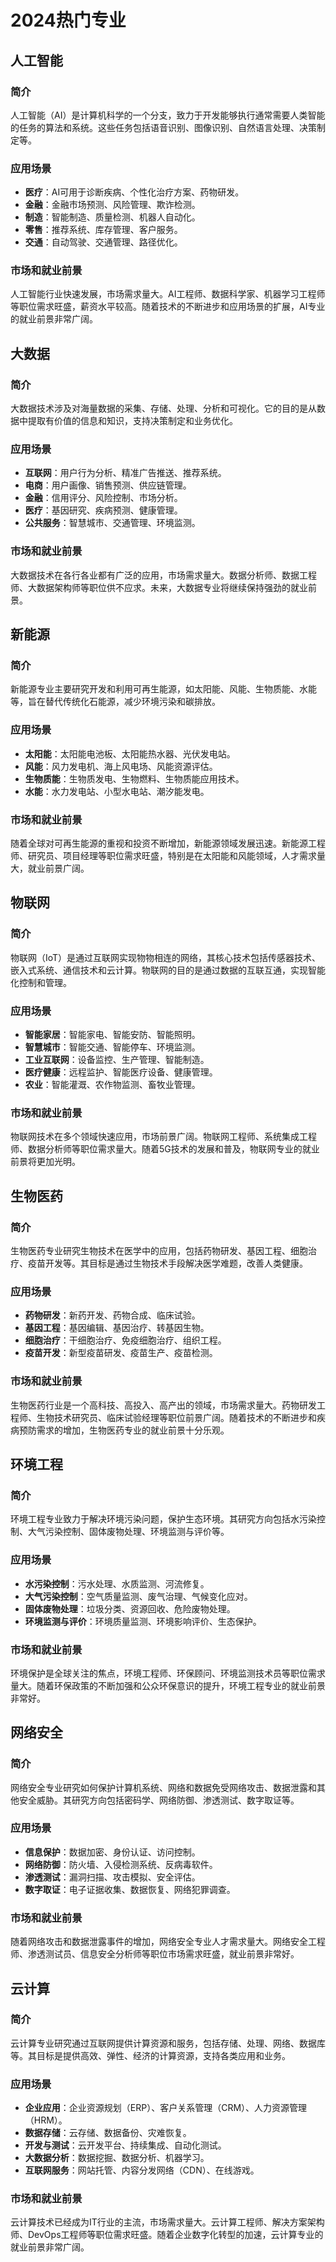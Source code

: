 # 2024热门专业

## 人工智能

### 简介
人工智能（AI）是计算机科学的一个分支，致力于开发能够执行通常需要人类智能的任务的算法和系统。这些任务包括语音识别、图像识别、自然语言处理、决策制定等。

### 应用场景
- **医疗**：AI可用于诊断疾病、个性化治疗方案、药物研发。
- **金融**：金融市场预测、风险管理、欺诈检测。
- **制造**：智能制造、质量检测、机器人自动化。
- **零售**：推荐系统、库存管理、客户服务。
- **交通**：自动驾驶、交通管理、路径优化。

### 市场和就业前景
人工智能行业快速发展，市场需求量大。AI工程师、数据科学家、机器学习工程师等职位需求旺盛，薪资水平较高。随着技术的不断进步和应用场景的扩展，AI专业的就业前景非常广阔。

## 大数据

### 简介
大数据技术涉及对海量数据的采集、存储、处理、分析和可视化。它的目的是从数据中提取有价值的信息和知识，支持决策制定和业务优化。

### 应用场景
- **互联网**：用户行为分析、精准广告推送、推荐系统。
- **电商**：用户画像、销售预测、供应链管理。
- **金融**：信用评分、风险控制、市场分析。
- **医疗**：基因研究、疾病预测、健康管理。
- **公共服务**：智慧城市、交通管理、环境监测。

### 市场和就业前景
大数据技术在各行各业都有广泛的应用，市场需求量大。数据分析师、数据工程师、大数据架构师等职位供不应求。未来，大数据专业将继续保持强劲的就业前景。

## 新能源

### 简介
新能源专业主要研究开发和利用可再生能源，如太阳能、风能、生物质能、水能等，旨在替代传统化石能源，减少环境污染和碳排放。

### 应用场景
- **太阳能**：太阳能电池板、太阳能热水器、光伏发电站。
- **风能**：风力发电机、海上风电场、风能资源评估。
- **生物质能**：生物质发电、生物燃料、生物质能应用技术。
- **水能**：水力发电站、小型水电站、潮汐能发电。

### 市场和就业前景
随着全球对可再生能源的重视和投资不断增加，新能源领域发展迅速。新能源工程师、研究员、项目经理等职位需求旺盛，特别是在太阳能和风能领域，人才需求量大，就业前景广阔。

## 物联网

### 简介
物联网（IoT）是通过互联网实现物物相连的网络，其核心技术包括传感器技术、嵌入式系统、通信技术和云计算。物联网的目的是通过数据的互联互通，实现智能化控制和管理。

### 应用场景
- **智能家居**：智能家电、智能安防、智能照明。
- **智慧城市**：智能交通、智能停车、环境监测。
- **工业互联网**：设备监控、生产管理、智能制造。
- **医疗健康**：远程监护、智能医疗设备、健康管理。
- **农业**：智能灌溉、农作物监测、畜牧业管理。

### 市场和就业前景
物联网技术在多个领域快速应用，市场前景广阔。物联网工程师、系统集成工程师、数据分析师等职位需求量大。随着5G技术的发展和普及，物联网专业的就业前景将更加光明。

## 生物医药

### 简介
生物医药专业研究生物技术在医学中的应用，包括药物研发、基因工程、细胞治疗、疫苗开发等。其目标是通过生物技术手段解决医学难题，改善人类健康。

### 应用场景
- **药物研发**：新药开发、药物合成、临床试验。
- **基因工程**：基因编辑、基因治疗、转基因生物。
- **细胞治疗**：干细胞治疗、免疫细胞治疗、组织工程。
- **疫苗开发**：新型疫苗研发、疫苗生产、疫苗检测。

### 市场和就业前景
生物医药行业是一个高科技、高投入、高产出的领域，市场需求量大。药物研发工程师、生物技术研究员、临床试验经理等职位前景广阔。随着技术的不断进步和疾病预防需求的增加，生物医药专业的就业前景十分乐观。

## 环境工程

### 简介
环境工程专业致力于解决环境污染问题，保护生态环境。其研究方向包括水污染控制、大气污染控制、固体废物处理、环境监测与评价等。

### 应用场景
- **水污染控制**：污水处理、水质监测、河流修复。
- **大气污染控制**：空气质量监测、废气治理、气候变化应对。
- **固体废物处理**：垃圾分类、资源回收、危险废物处理。
- **环境监测与评价**：环境质量监测、环境影响评价、生态保护。

### 市场和就业前景
环境保护是全球关注的焦点，环境工程师、环保顾问、环境监测技术员等职位需求量大。随着环保政策的不断加强和公众环保意识的提升，环境工程专业的就业前景非常好。

## 网络安全

### 简介
网络安全专业研究如何保护计算机系统、网络和数据免受网络攻击、数据泄露和其他安全威胁。其研究方向包括密码学、网络防御、渗透测试、数字取证等。

### 应用场景
- **信息保护**：数据加密、身份认证、访问控制。
- **网络防御**：防火墙、入侵检测系统、反病毒软件。
- **渗透测试**：漏洞扫描、攻击模拟、安全评估。
- **数字取证**：电子证据收集、数据恢复、网络犯罪调查。

### 市场和就业前景
随着网络攻击和数据泄露事件的增加，网络安全专业人才需求量大。网络安全工程师、渗透测试员、信息安全分析师等职位市场需求旺盛，就业前景非常好。

## 云计算

### 简介
云计算专业研究通过互联网提供计算资源和服务，包括存储、处理、网络、数据库等。其目标是提供高效、弹性、经济的计算资源，支持各类应用和业务。

### 应用场景
- **企业应用**：企业资源规划（ERP）、客户关系管理（CRM）、人力资源管理（HRM）。
- **数据存储**：云存储、数据备份、灾难恢复。
- **开发与测试**：云开发平台、持续集成、自动化测试。
- **大数据分析**：数据挖掘、数据分析、机器学习。
- **互联网服务**：网站托管、内容分发网络（CDN）、在线游戏。

### 市场和就业前景
云计算技术已经成为IT行业的主流，市场需求量大。云计算工程师、解决方案架构师、DevOps工程师等职位需求旺盛。随着企业数字化转型的加速，云计算专业的就业前景非常广阔。
